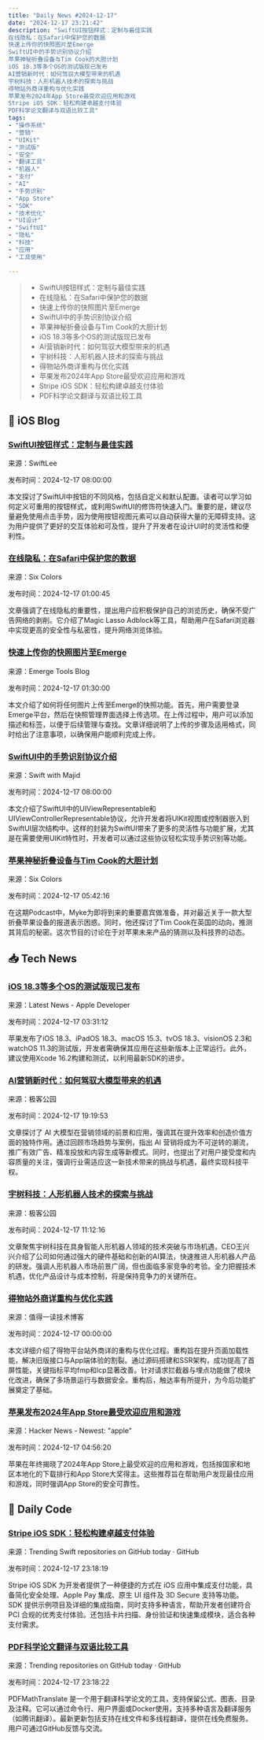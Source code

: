 ```yaml
---
title: "Daily News #2024-12-17"
date: "2024-12-17 23:21:42"
description: "SwiftUI按钮样式：定制与最佳实践
在线隐私：在Safari中保护您的数据
快速上传你的快照图片至Emerge
SwiftUI中的手势识别协议介绍
苹果神秘折叠设备与Tim Cook的大胆计划
iOS 18.3等多个OS的测试版现已发布
AI营销新时代：如何驾驭大模型带来的机遇
宇树科技：人形机器人技术的探索与挑战
得物站外商详重构与优化实践
苹果发布2024年App Store最受欢迎应用和游戏
Stripe iOS SDK：轻松构建卓越支付体验
PDF科学论文翻译与双语比较工具"
tags: 
- "操作系统"
- "营销"
- "UIKit"
- "测试版"
- "安全"
- "翻译工具"
- "机器人"
- "支付"
- "AI"
- "手势识别"
- "App Store"
- "SDK"
- "技术优化"
- "UI设计"
- "SwiftUI"
- "隐私"
- "科技"
- "应用"
- "工具使用"

---
```


> - SwiftUI按钮样式：定制与最佳实践
> - 在线隐私：在Safari中保护您的数据
> - 快速上传你的快照图片至Emerge
> - SwiftUI中的手势识别协议介绍
> - 苹果神秘折叠设备与Tim Cook的大胆计划
> - iOS 18.3等多个OS的测试版现已发布
> - AI营销新时代：如何驾驭大模型带来的机遇
> - 宇树科技：人形机器人技术的探索与挑战
> - 得物站外商详重构与优化实践
> - 苹果发布2024年App Store最受欢迎应用和游戏
> - Stripe iOS SDK：轻松构建卓越支付体验
> - PDF科学论文翻译与双语比较工具

## 🍎 iOS Blog

### [SwiftUI按钮样式：定制与最佳实践](https://www.avanderlee.com/swiftui/swiftui-button-styles/)

来源：SwiftLee

发布时间：2024-12-17 08:00:00

本文探讨了SwiftUI中按钮的不同风格，包括自定义和默认配置。读者可以学习如何定义可重用的按钮样式，或利用SwiftUI的修饰符快速入门。重要的是，建议尽量避免使用点击手势，因为使用按钮视图元素可以自动获得大量的无障碍支持。这为用户提供了更好的交互体验和可及性，提升了开发者在设计UI时的灵活性和便利性。

### [在线隐私：在Safari中保护您的数据](https://sixcolors.com/feed-only/2024/12/magic-lasso-adblock-incredibly-private-and-secure-safari-web-browsing-9/)

来源：Six Colors

发布时间：2024-12-17 01:00:45

文章强调了在线隐私的重要性，提出用户应积极保护自己的浏览历史，确保不受广告网络的剥削。它介绍了Magic Lasso Adblock等工具，帮助用户在Safari浏览器中实现更高的安全性与私密性，提升网络浏览体验。

### [快速上传你的快照图片至Emerge](https://www.emergetools.com/blog/posts/bring-your-own-snapshots)

来源：Emerge Tools Blog

发布时间：2024-12-17 01:30:00

本文介绍了如何将任何图片上传至Emerge的快照功能。首先，用户需要登录Emerge平台，然后在快照管理界面选择上传选项。在上传过程中，用户可以添加描述和标签，以便于后续管理与查找。文章详细说明了上传的步骤及适用格式，同时给出了注意事项，以确保用户能顺利完成上传。

### [SwiftUI中的手势识别协议介绍](https://swiftwithmajid.com/2024/12/17/introducing-uigesturerecognizerrepresentable-protocol-in-swiftui/)

来源：Swift with Majid

发布时间：2024-12-17 08:00:00

本文介绍了SwiftUI中的UIViewRepresentable和UIViewControllerRepresentable协议，允许开发者将UIKit视图或控制器嵌入到SwiftUI层次结构中。这样的封装为SwiftUI带来了更多的灵活性与功能扩展，尤其是在需要使用UIKit特性时，开发者可以通过这些协议轻松实现手势识别等功能。

### [苹果神秘折叠设备与Tim Cook的大胆计划](https://sixcolors.com/podcast/2024/12/upgrade-542-wellies-on-the-ground/)

来源：Six Colors

发布时间：2024-12-17 05:42:16

在这期Podcast中，Myke为即将到来的重要嘉宾做准备，并对最近关于一款大型折叠苹果设备的报道表示困惑。同时，他还探讨了Tim Cook在英国的动向，推测其背后的秘密。这次节目的讨论在于对苹果未来产品的猜测以及科技界的动态。

## 📥 Tech News

### [iOS 18.3等多个OS的测试版现已发布](https://developer.apple.com/news/?id=rcvik60x)

来源：Latest News - Apple Developer

发布时间：2024-12-17 03:31:12

苹果发布了iOS 18.3、iPadOS 18.3、macOS 15.3、tvOS 18.3、visionOS 2.3和watchOS 11.3的测试版，开发者需确保其应用在这些新版本上正常运行。此外，建议使用Xcode 16.2构建和测试，以利用最新SDK的进步。

### [AI营销新时代：如何驾驭大模型带来的机遇](http://www.geekpark.net/news/344312)

来源：极客公园

发布时间：2024-12-17 19:19:53

文章探讨了 AI 大模型在营销领域的前景和应用，强调其在提升效率和创造价值方面的独特作用。通过回顾市场趋势与案例，指出 AI 营销将成为不可逆转的潮流，推广有效广告、精准投放和内容生成等新模式。同时，也提出了对用户接受度和内容质量的关注，强调行业需适应这一新技术带来的挑战与机遇，最终实现科技平权。

### [宇树科技：人形机器人技术的探索与挑战](http://www.geekpark.net/news/344263)

来源：极客公园

发布时间：2024-12-17 11:12:16

文章聚焦宇树科技在具身智能人形机器人领域的技术突破与市场机遇，CEO王兴兴介绍了公司如何通过强大的硬件基础和创新的AI算法，快速推进人形机器人产品的研发。强调人形机器人市场前景广阔，但也面临多家竞争的考验。全力把握技术机遇，优化产品设计与成本控制，将是保持竞争力的关键所在。

### [得物站外商详重构与优化实践](https://mp.weixin.qq.com/s/uiCbS-ssCyWEX1wOhoujUQ)

来源：值得一读技术博客

发布时间：2024-12-17 00:00:00

本文详细介绍了得物平台站外商详的重构与优化过程。重构旨在提升页面加载性能，解决旧版接口与App端体验的割裂。通过源码搭建和SSR架构，成功提高了首屏性能，关键指标平均fmp和lcp显著改善。针对请求拦截器与埋点功能做了模块化改进，确保了多场景运行与数据安全。重构后，触达率有所提升，为今后功能扩展奠定了基础。

### [苹果发布2024年App Store最受欢迎应用和游戏](https://www.apple.com/newsroom/2024/12/apple-reveals-2024s-most-downloaded-apps-and-games-on-the-app-store/)

来源：Hacker News - Newest: "apple"

发布时间：2024-12-17 04:56:20

苹果在年终揭晓了2024年App Store上最受欢迎的应用和游戏，包括按国家和地区本地化的下载排行和App Store大奖得主。这些推荐旨在帮助用户发现最佳应用和游戏，同时强调App Store的安全可靠性。

## 💾 Daily Code

### [Stripe iOS SDK：轻松构建卓越支付体验](https://github.com/stripe/stripe-ios)

来源：Trending Swift repositories on GitHub today · GitHub

发布时间：2024-12-17 23:18:19

Stripe iOS SDK 为开发者提供了一种便捷的方式在 iOS 应用中集成支付功能，具备简化安全处理、Apple Pay 集成、原生 UI 组件及 3D Secure 支持等功能。SDK 提供示例项目及详细的集成指南，同时支持多种语言，帮助开发者创建符合 PCI 合规的优秀支付体验。还包括卡片扫描、身份验证和快速集成模块，适合各种支付需求。

### [PDF科学论文翻译与双语比较工具](https://github.com/Byaidu/PDFMathTranslate)

来源：Trending repositories on GitHub today · GitHub

发布时间：2024-12-17 23:18:22

PDFMathTranslate 是一个用于翻译科学论文的工具，支持保留公式、图表、目录及注释。它可以通过命令行、用户界面或Docker使用，支持多种语言及翻译服务（如腾讯翻译）。最新更新包括支持在线文件和多线程翻译，提供在线免费服务。用户可通过GitHub反馈与交流。

